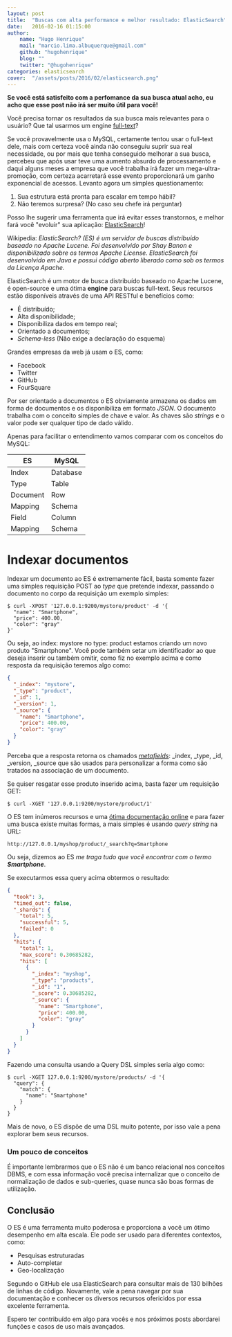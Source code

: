 ```yaml
---
layout: post
title:  "Buscas com alta performance e melhor resultado: ElasticSearch"
date:   2016-02-16 01:15:00
author: 
    name: "Hugo Henrique"
    mail: "marcio.lima.albuquerque@gmail.com"
    github: "hugohenrique"
    blog: ""
    twitter: "@hugohenrique"
categories: elasticsearch
cover:  "/assets/posts/2016/02/elasticsearch.png"
---
```


**Se você está satisfeito com a perfomance da sua busca atual acho, eu acho que esse post não irá ser muito útil para você!**

Você precisa tornar os resultados da sua busca mais relevantes para o usuário?
Que tal usarmos um engine [full-text](https://en.wikipedia.org/wiki/Full_text_search)?

Se você provavelmente usa o MySQL, certamente tentou usar o full-text dele, mais com certeza você ainda não conseguiu suprir sua real necessidade, ou por mais que tenha conseguido melhorar a sua busca, percebeu que após usar teve uma aumento absurdo de processamento e daqui alguns meses a empresa que você trabalha irá fazer um mega-ultra-promoção, com certeza acarretará esse evento proporcionará um ganho exponencial de acessos. Levanto agora um simples questionamento: 
1. Sua estrutura está pronta para escalar em tempo hábil?
2. Não teremos surpresa? (No caso seu chefe irá perguntar)

Posso lhe sugerir uma ferramenta que irá evitar esses transtornos, e melhor fará você "evoluir" sua aplicação: [ElasticSearch](http://www.elasticsearch.org/)!

Wikipedia: *ElasticSearch? (ES) é um servidor de buscas distribuído baseado no Apache Lucene. Foi desenvolvido por Shay Banon e disponibilizado sobre os termos Apache License. ElasticSearch foi desenvolvido em Java e possui código aberto liberado como sob os termos da Licença Apache.*

ElasticSearch é um motor de busca distribuído baseado no Apache Lucene, é open-source e uma ótima __engine__ para buscas full-text.
Seus recursos estão disponíveis através de uma API RESTful e benefícios como:

 * É distribuído;
 * Alta disponibilidade;
 * Disponibiliza dados em tempo real;
 * Orientado a documentos;
 * *Schema-less* (Não exige a declaração do esquema)

Grandes empresas da web já usam o ES, como:

 * Facebook
 * Twitter
 * GitHub
 * FourSquare

Por ser orientado a documentos o ES obviamente armazena os dados em forma de documentos e os disponibiliza em formato *JSON*.
O documento trabalha com o conceito simples de chave e valor. As chaves são *strings* e o valor pode ser qualquer tipo de dado válido.

Apenas para facilitar o entendimento vamos comparar com os conceitos do MySQL:

| ES       | MySQL
| ---------|---------
| Index    | Database
| Type     | Table
| Document | Row
| Mapping  | Schema
| Field    | Column
| Mapping  | Schema

# Indexar documentos
Indexar um documento ao ES é extremamente fácil, basta somente fazer uma simples requisição POST ao *type* que pretende indexar, passando o documento no corpo da requisição um exemplo simples:

~~~
$ curl -XPOST '127.0.0.1:9200/mystore/product' -d '{
  "name": "Smartphone",
  "price": 400.00,
  "color": "gray"
}'
~~~

Ou seja, ao index: mystore no type: product estamos criando um novo produto "Smartphone".
Você pode também setar um identificador ao que deseja inserir ou também omitir, como fiz no exemplo acima e como resposta da requisição teremos algo como:

~~~ JSON
{
  "_index": "mystore",
  "_type": "product",
  "_id": 1,
  "_version": 1,
  "_source": {
    "name": "Smartphone",
    "price": 400.00,
    "color": "gray"
  }
}
~~~

Perceba que a resposta retorna os chamados [*metafields*](https://www.elastic.co/guide/en/elasticsearch/reference/current/mapping-fields.html): _index, _type, _id, _version, _source que são usados para personalizar a forma como são tratados na associação de um documento.

Se quiser resgatar esse produto inserido acima, basta fazer um requisição GET:

~~~
$ curl -XGET '127.0.0.1:9200/mystore/product/1'
~~~

O ES tem inúmeros recursos e uma [ótima documentação online](https://www.elastic.co/guide/index.html) e para fazer uma busca existe muitas formas, a mais simples é usando *query string* na URL:

```
http://127.0.0.1/myshop/product/_search?q=Smartphone
```

Ou seja, dizemos ao ES *me traga tudo que você encontrar com o termo **Smartphone***.

Se executarmos essa query acima obtermos o resultado:

~~~ JSON
{
  "took": 3,
  "timed_out": false,
  "_shards": {
    "total": 5,
    "successful": 5,
    "failed": 0
  },
  "hits": {
    "total": 1,
    "max_score": 0.30685282,
    "hits": [
      {
        "_index": "myshop",
        "_type": "products",
        "_id": "1",
        "_score": 0.30685282,
        "_source": {
          "name": "Smartphone",
          "price": 400.00,
          "color": "gray"
        }
      }
    ]
  }
}
~~~

Fazendo uma consulta usando a Query DSL simples seria algo como:

~~~
$ curl -XGET 127.0.0.1:9200/mystore/products/ -d '{
  "query": {
    "match": {
      "name": "Smartphone"
    }
  }
}
~~~

Mais de novo, o ES dispõe de uma DSL muito potente, por isso vale a pena explorar bem seus recursos.

### Um pouco de conceitos
É importante lembrarmos que o ES não é um banco relacional nos conceitos DBMS, e com essa informação você precisa internalizar que o conceito de normalização de dados e sub-queries, quase nunca são boas formas de utilização.

## Conclusão

O ES é uma ferramenta muito poderosa e proporciona a você um ótimo desempenho em alta escala.
Ele pode ser usado para diferentes contextos, como: 

 * Pesquisas estruturadas
 * Auto-completar
 * Geo-localização

Segundo o GitHub ele usa ElasticSearch para consultar mais de 130 bilhões de linhas de código.
Novamente, vale a pena navegar por sua documentação e conhecer os diversos recursos ofericidos por essa excelente ferramenta.

Espero ter contribuído em algo para vocês e nos próximos posts abordarei funções e casos de uso mais avançados.
